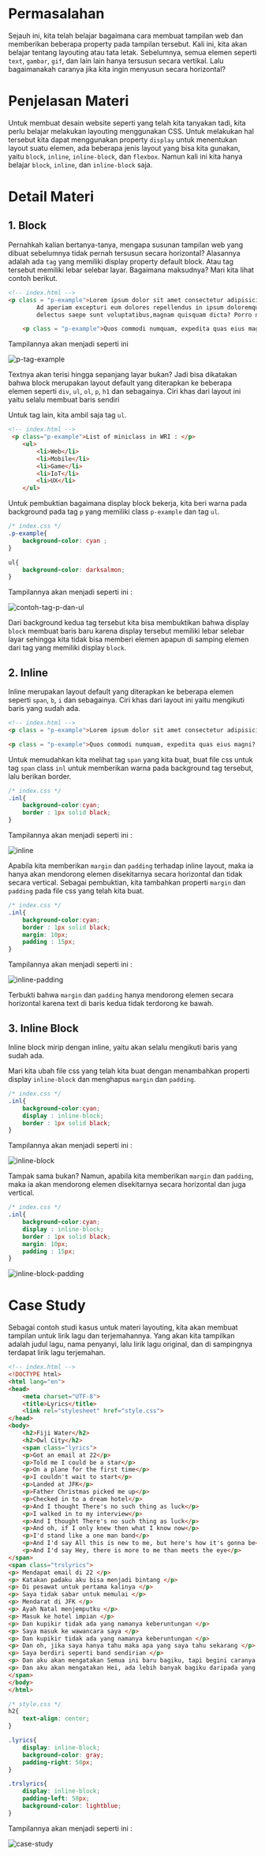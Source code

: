 # Permasalahan 

Sejauh ini, kita telah belajar bagaimana cara membuat tampilan web dan memberikan beberapa property pada tampilan tersebut. Kali ini, kita akan belajar tentang layouting atau tata letak. Sebelumnya, semua elemen seperti `text`, `gambar`, `gif`, dan lain lain hanya tersusun secara vertikal. Lalu bagaimanakah caranya jika kita ingin menyusun secara horizontal? 

# Penjelasan Materi

Untuk membuat desain website seperti yang telah kita tanyakan tadi, kita perlu belajar melakukan layouting menggunakan CSS. Untuk melakukan hal tersebut kita dapat menggunakan property `display` untuk menentukan layout suatu elemen, ada beberapa jenis layout yang bisa kita gunakan, yaitu `block`, `inline`, `inline-block`, dan `flexbox`. Namun kali ini kita hanya belajar `block`, `inline`, dan `inline-block` saja.

# Detail Materi

## 1. Block
Pernahkah kalian bertanya-tanya, mengapa susunan tampilan web yang dibuat sebelumnya tidak pernah tersusun secara horizontal? Alasannya adalah ada `tag` yang memiliki display property default block. Atau tag tersebut memiliki lebar selebar layar. Bagaimana maksudnya? Mari kita lihat contoh berikut.

```html
<!-- index.html -->
<p class = "p-example">Lorem ipsum dolor sit amet consectetur adipisicing elit. 
        Ad aperiam excepturi eum dolores repellendus in ipsum doloremque cum enim
        delectus saepe sunt voluptatibus,magnam quisquam dicta? Porro natus velit mollitia?</p> 

    <p class = "p-example">Quos commodi numquam, expedita quas eius magni? Alias explicabo hic voluptas!</p>
```

Tampilannya akan menjadi seperti ini

![p-tag-example](contoh-tag-p.png)

Textnya akan terisi hingga sepanjang layar bukan? Jadi bisa dikatakan bahwa block merupakan layout default yang diterapkan ke beberapa elemen seperti `div`, `ul`, `ol`, `p`, `h1` dan sebagainya. Ciri khas dari layout ini yaitu selalu membuat baris sendiri

Untuk tag lain, kita ambil saja tag `ul`. 

```html
<!-- index.html -->
 <p class="p-example">List of miniclass in WRI : </p>
    <ul>
        <li>Web</li>
        <li>Mobile</li>
        <li>Game</li>
        <li>IoT</li>
        <li>UX</li>
    </ul>
```

Untuk pembuktian bagaimana display block bekerja, kita beri warna pada background pada tag `p` yang memiliki class `p-example` dan tag `ul`.

```css
/* index.css */
.p-example{
    background-color: cyan ;
}

ul{
    background-color: darksalmon;
}
```

Tampilannya akan menjadi seperti ini :

![contoh-tag-p-dan-ul](contoh-tag-p-dan-ul.png)

Dari background kedua tag tersebut kita bisa membuktikan bahwa display `block` membuat baris baru karena display tersebut memiliki lebar selebar layar sehingga kita tidak bisa memberi elemen apapun di samping elemen dari tag yang memiliki display `block`.

## 2. Inline

Inline merupakan layout default yang diterapkan ke beberapa elemen seperti `span`, `b`, `i` dan sebagainya. Ciri khas dari layout ini yaitu mengikuti baris yang sudah ada. 


```html
<!-- index.html -->
<p class = "p-example">Lorem ipsum dolor sit amet consectetur adipisicing elit. Ad aperiam excepturi eum <span class="inl">dolores</span> <span class="inl">repellendus </span> in ipsum doloremque cum enim delectus saepe sunt voluptatibus,magnam quisquam dicta? Porro natus velit mollitia?</p> 

<p class = "p-example">Quos commodi numquam, expedita quas eius magni? Alias explicabo hic voluptas!</p>

```
Untuk memudahkan kita melihat tag `span` yang kita buat, buat file css untuk tag `span` class `inl` untuk memberikan warna pada background tag tersebut, lalu berikan border.  

```css
/* index.css */
.inl{
    background-color:cyan;
    border : 1px solid black;
}
```

Tampilannya akan menjadi seperti ini :

![inline](inline-example.png)

Apabila kita memberikan `margin` dan `padding` terhadap inline layout, maka ia hanya akan mendorong elemen disekitarnya secara horizontal dan tidak secara vertical. Sebagai pembuktian, kita tambahkan properti `margin` dan `padding` pada file css yang telah kita buat. 

```css
/* index.css */
.inl{
    background-color:cyan;
    border : 1px solid black;
    margin: 10px;
    padding : 15px;
}
```
Tampilannya akan menjadi seperti ini :

![inline-padding](inline-example-with-marg-and-padd.png)

Terbukti bahwa `margin` dan `padding` hanya mendorong elemen secara horizontal karena text di baris kedua tidak terdorong ke bawah.

## 3. Inline Block

Inline block mirip dengan inline, yaitu akan selalu mengikuti baris yang sudah ada. 

Mari kita ubah file css yang telah kita buat dengan menambahkan properti display `inline-block` dan menghapus `margin` dan `padding`.

```css
/* index.css */
.inl{
    background-color:cyan;
    display : inline-block;
    border : 1px solid black;
}
```

Tampilannya akan menjadi seperti ini :

![inline-block](inline-block.png)

Tampak sama bukan? Namun, apabila kita memberikan `margin` dan `padding`, maka ia akan mendorong elemen disekitarnya secara horizontal dan juga vertical.

```css
/* index.css */
.inl{
    background-color:cyan;
    display : inline-block;
    border : 1px solid black;
    margin: 10px;
    padding : 15px;
}
```

![inline-block-padding](inline-block-with-marg-and-padd.png)

# Case Study

Sebagai contoh studi kasus untuk materi layouting, kita akan membuat tampilan untuk lirik lagu dan terjemahannya. Yang akan kita tampilkan adalah judul lagu, nama penyanyi, lalu lirik lagu original, dan di sampingnya terdapat lirik lagu terjemahan. 

```html
<!-- index.html -->
<!DOCTYPE html>
<html lang="en">
<head>
    <meta charset="UTF-8">
    <title>Lyrics</title>
    <link rel="stylesheet" href="style.css">
</head>
<body>
    <h2>Fiji Water</h2>
    <h2>Owl City</h2>
    <span class="lyrics">
    <p>Got an email at 22</p>
    <p>Told me I could be a star</p>
    <p>On a plane for the first time</p>
    <p>I couldn't wait to start</p>
    <p>Landed at JFK</p>
    <p>Father Christmas picked me up</p>
    <p>Checked in to a dream hotel</p>
    <p>And I thought There's no such thing as luck</p>
    <p>I walked in to my interview</p>
    <p>And I thought There's no such thing as luck</p>
    <p>And oh, if I only knew then what I know now</p>
    <p>I'd stand like a one man band</p>
    <p>And I'd say All this is new to me, but here's how it's gonna be</p>
    <p>And I'd say Hey, there is more to me than meets the eye</p>
</span>
<span class="trslyrics">
<p> Mendapat email di 22 </p>
<p> Katakan padaku aku bisa menjadi bintang </p>
<p> Di pesawat untuk pertama kalinya </p>
<p> Saya tidak sabar untuk memulai </p>
<p> Mendarat di JFK </p>
<p> Ayah Natal menjemputku </p>
<p> Masuk ke hotel impian </p>
<p> Dan kupikir tidak ada yang namanya keberuntungan </p>
<p> Saya masuk ke wawancara saya </p>
<p> Dan kupikir tidak ada yang namanya keberuntungan </p>
<p> Dan oh, jika saya hanya tahu maka apa yang saya tahu sekarang </p>
<p> Saya berdiri seperti band sendirian </p>
<p> Dan aku akan mengatakan Semua ini baru bagiku, tapi begini caranya </p>
<p> Dan aku akan mengatakan Hei, ada lebih banyak bagiku daripada yang terlihat </p>
</span>
</body>
</html>
```

```css
/* style.css */
h2{
    text-align: center;
}

.lyrics{
    display: inline-block;
    background-color: gray;
    padding-right: 50px;
}

.trslyrics{
    display: inline-block;
    padding-left: 50px;
    background-color: lightblue;
}
```

Tampilannya akan menjadi seperti ini :

![case-study](case-study-layouting.png)